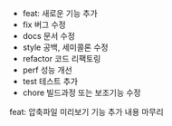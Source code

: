 - feat: 새로운 기능 추가
- fix 버그 수정
- docs 문서 수정
- style 공백, 세미콜론 수정
- refactor 코드 리팩토링
- perf 성능 개선
- test 테스트 추가
- chore 빌드과정 또는 보조기능 수정

feat: 압축파일 미리보기 기능 추가
내용
마무리 